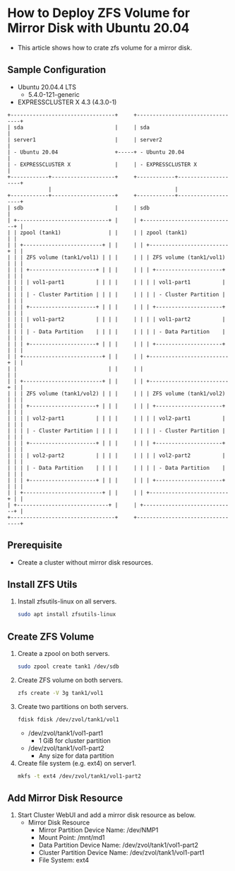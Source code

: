 # How to Deploy ZFS Volume for Mirror Disk with Ubuntu 20.04
- This article shows how to crate zfs volume for a mirror disk.

## Sample Configuration
- Ubuntu 20.04.4 LTS
  - 5.4.0-121-generic
- EXPRESSCLUSTER X 4.3 (4.3.0-1)
```
+---------------------------------+     +---------------------------------+
| sda                             |     | sda                             |
| server1                         |     | server2                         |
| - Ubuntu 20.04                  +-----+ - Ubuntu 20.04                  |
| - EXPRESSCLUSTER X              |     | - EXPRESSCLUSTER X              |
+------------+--------------------+     +------------+--------------------+
             |                                       |
+------------+--------------------+     +------------+--------------------+
| sdb                             |     | sdb                             |
| +-----------------------------+ |     | +-----------------------------+ |
| | zpool (tank1)               | |     | | zpool (tank1)               | |
| | +-------------------------+ | |     | | +-------------------------+ | |
| | | ZFS volume (tank1/vol1) | | |     | | | ZFS volume (tank1/vol1) | | |
| | | +---------------------+ | | |     | | | +---------------------+ | | |
| | | | vol1-part1          | | | |     | | | | vol1-part1          | | | |
| | | | - Cluster Partition | | | |     | | | | - Cluster Partition | | | |
| | | +---------------------+ | | |     | | | +---------------------+ | | |
| | | | vol1-part2          | | | |     | | | | vol1-part2          | | | |
| | | | - Data Partition    | | | |     | | | | - Data Partition    | | | |
| | | +---------------------+ | | |     | | | +---------------------+ | | |
| | +-------------------------+ | |     | | +-------------------------+ | |
| |                             | |     | |                             | |
| | +-------------------------+ | |     | | +-------------------------+ | |
| | | ZFS volume (tank1/vol2) | | |     | | | ZFS volume (tank1/vol2) | | |
| | | +---------------------+ | | |     | | | +---------------------+ | | |
| | | | vol2-part1          | | | |     | | | | vol2-part1          | | | |
| | | | - Cluster Partition | | | |     | | | | - Cluster Partition | | | |
| | | +---------------------+ | | |     | | | +---------------------+ | | |
| | | | vol2-part2          | | | |     | | | | vol2-part2          | | | |
| | | | - Data Partition    | | | |     | | | | - Data Partition    | | | |
| | | +---------------------+ | | |     | | | +---------------------+ | | |
| | +-------------------------+ | |     | | +-------------------------+ | |
| +-----------------------------+ |     | +-----------------------------+ |
+---------------------------------+     +---------------------------------+
```

## Prerequisite
- Create a cluster without mirror disk resources.

## Install ZFS Utils
1. Install zfsutils-linux on all servers.
   ```sh
   sudo apt install zfsutils-linux
   ```

## Create ZFS Volume
1. Create a zpool on both servers.
   ```sh
   sudo zpool create tank1 /dev/sdb 
   ```
1. Create ZFS volume on both servers.
   ```sh
   zfs create -V 3g tank1/vol1
   ```
1. Create two partitions on both servers.
   ```sh
   fdisk fdisk /dev/zvol/tank1/vol1
   ```
   - /dev/zvol/tank1/vol1-part1
     - 1 GiB for cluster partition
   - /dev/zvol/tank1/vol1-part2
     - Any size for data partition
1. Create file system (e.g. ext4) on server1.
   ```sh
   mkfs -t ext4 /dev/zvol/tank1/vol1-part2
   ```

## Add Mirror Disk Resource
1. Start Cluster WebUI and add a mirror disk resource as below.
   - Mirror Disk Resource
     - Mirror Partition Device Name: /dev/NMP1
     - Mount Point: /mnt/md1
     - Data Partition Device Name: /dev/zvol/tank1/vol1-part2
     - Cluster Partition Device Name: /dev/zvol/tank1/vol1-part1
     - File System: ext4

